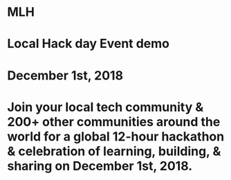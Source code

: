 # MLH
# Local Hack day Event demo
# December 1st, 2018
# Join your local tech community & 200+ other communities around the world for a global 12-hour hackathon & celebration of learning, building, & sharing on December 1st, 2018.

